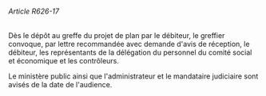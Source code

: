 ###### Article R626-17

Dès le dépôt au greffe du projet de plan par le débiteur, le greffier convoque, par lettre recommandée avec demande d'avis de réception, le débiteur, les représentants de la délégation du personnel du comité social et économique et les contrôleurs.

Le ministère public ainsi que l'administrateur et le mandataire judiciaire sont avisés de la date de l'audience.

